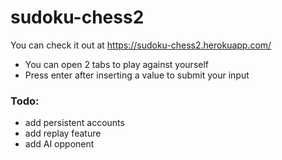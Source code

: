 # sudoku-chess2

You can check it out at https://sudoku-chess2.herokuapp.com/
  - You can open 2 tabs to play against yourself
  - Press enter after inserting a value to submit your input

### Todo:

- add persistent accounts
- add replay feature
- add AI opponent
